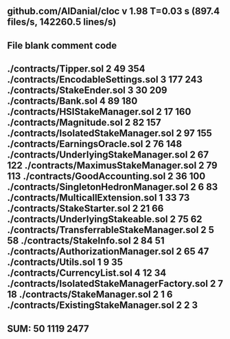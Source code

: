 github.com/AlDanial/cloc v 1.98  T=0.03 s (897.4 files/s, 142260.5 lines/s)
----------------------------------------------------------------------------------------------
File                                                       blank        comment           code
----------------------------------------------------------------------------------------------
./contracts/Tipper.sol                                         2             49            354
./contracts/EncodableSettings.sol                              3            177            243
./contracts/StakeEnder.sol                                     3             30            209
./contracts/Bank.sol                                           4             89            180
./contracts/HSIStakeManager.sol                                2             17            160
./contracts/Magnitude.sol                                      2             82            157
./contracts/IsolatedStakeManager.sol                           2             97            155
./contracts/EarningsOracle.sol                                 2             76            148
./contracts/UnderlyingStakeManager.sol                         2             67            122
./contracts/MaximusStakeManager.sol                            2             79            113
./contracts/GoodAccounting.sol                                 2             36            100
./contracts/SingletonHedronManager.sol                         2              6             83
./contracts/MulticallExtension.sol                             1             33             73
./contracts/StakeStarter.sol                                   2             21             66
./contracts/UnderlyingStakeable.sol                            2             75             62
./contracts/TransferrableStakeManager.sol                      2              5             58
./contracts/StakeInfo.sol                                      2             84             51
./contracts/AuthorizationManager.sol                           2             65             47
./contracts/Utils.sol                                          1              9             35
./contracts/CurrencyList.sol                                   4             12             34
./contracts/IsolatedStakeManagerFactory.sol                    2              7             18
./contracts/StakeManager.sol                                   2              1              6
./contracts/ExistingStakeManager.sol                           2              2              3
----------------------------------------------------------------------------------------------
SUM:                                                          50           1119           2477
----------------------------------------------------------------------------------------------
